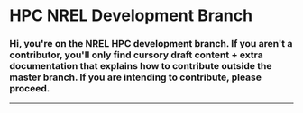 # HPC NREL Development Branch

### Hi, you're on the NREL HPC development branch. If you aren't a contributor, you'll only find cursory draft content + extra documentation that explains how to contribute outside the master branch. If you are intending to contribute, please proceed.
---

